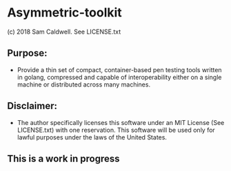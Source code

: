Asymmetric-toolkit
==================
(c) 2018 Sam Caldwell.  See LICENSE.txt

## Purpose:
* Provide a thin set of compact, container-based pen testing tools written in golang,
  compressed and capable of interoperability either on a single machine or distributed
  across many machines.
  
## Disclaimer:
* The author specifically licenses this software under an MIT License (See LICENSE.txt)
  with one reservation.  This software will be used only for lawful purposes under the
  laws of the United States.

## This is a work in progress